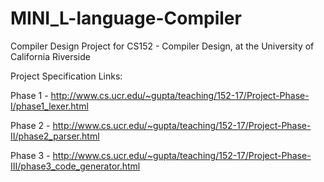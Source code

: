 # MINI_L-language-Compiler
Compiler Design Project for CS152 - Compiler Design, at the University of California Riverside

Project Specification Links:

Phase 1 - http://www.cs.ucr.edu/~gupta/teaching/152-17/Project-Phase-I/phase1_lexer.html

Phase 2 - http://www.cs.ucr.edu/~gupta/teaching/152-17/Project-Phase-II/phase2_parser.html

Phase 3 - http://www.cs.ucr.edu/~gupta/teaching/152-17/Project-Phase-III/phase3_code_generator.html
